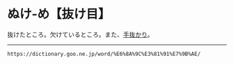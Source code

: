# ぬけ‐め【抜け目】

抜けたところ。欠けているところ。また、[手抜かり](てぬかり（手抜かり）)。

---
`https://dictionary.goo.ne.jp/word/%E6%8A%9C%E3%81%91%E7%9B%AE/`